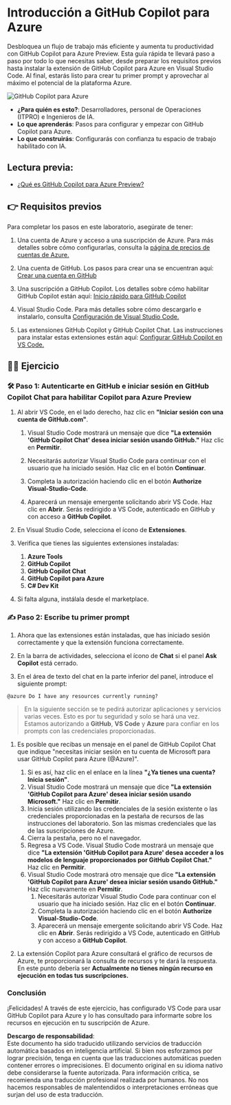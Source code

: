 # Introducción a GitHub Copilot para Azure

Desbloquea un flujo de trabajo más eficiente y aumenta tu productividad con GitHub Copilot para Azure Preview. Esta guía rápida te llevará paso a paso por todo lo que necesitas saber, desde preparar los requisitos previos hasta instalar la extensión de GitHub Copilot para Azure en Visual Studio Code. Al final, estarás listo para crear tu primer prompt y aprovechar al máximo el potencial de la plataforma Azure.

![GitHub Copilot para Azure](../../../06-Using-GitHub-Copilot-for-Azure-to-Deploy-to-Cloud/images/intro.gif "GitHub Copilot para Azure")

- **¿Para quién es esto?**: Desarrolladores, personal de Operaciones (ITPRO) e Ingenieros de IA.
- **Lo que aprenderás**: Pasos para configurar y empezar con GitHub Copilot para Azure.
- **Lo que construirás**: Configurarás con confianza tu espacio de trabajo habilitado con IA.

## Lectura previa:

- [¿Qué es GitHub Copilot para Azure Preview?](https://learn.microsoft.com/azure/developer/github-copilot-azure/introduction)

## 👉 Requisitos previos

Para completar los pasos en este laboratorio, asegúrate de tener:

1. Una cuenta de Azure y acceso a una suscripción de Azure. Para más detalles sobre cómo configurarlas, consulta la [página de precios de cuentas de Azure.](https://azure.microsoft.com/pricing/purchase-options/azure-account)

1. Una cuenta de GitHub. Los pasos para crear una se encuentran aquí: [Crear una cuenta en GitHub](https://docs.github.com/en/get-started/start-your-journey/creating-an-account-on-github)

1. Una suscripción a GitHub Copilot. Los detalles sobre cómo habilitar GitHub Copilot están aquí: [Inicio rápido para GitHub Copilot](https://docs.github.com/en/copilot/quickstart)

1. Visual Studio Code. Para más detalles sobre cómo descargarlo e instalarlo, consulta [Configuración de Visual Studio Code.](https://code.visualstudio.com/docs/setup/setup-overview)

1. Las extensiones GitHub Copilot y GitHub Copilot Chat. Las instrucciones para instalar estas extensiones están aquí: [Configurar GitHub Copilot en VS Code.](https://marketplace.visualstudio.com/items?itemName=GitHub.copilot)

## 💪🏽 Ejercicio

### 🛠 Paso 1: Autenticarte en GitHub e iniciar sesión en GitHub Copilot Chat para habilitar Copilot para Azure Preview

1. Al abrir VS Code, en el lado derecho, haz clic en **"Iniciar sesión con una cuenta de GitHub.com"**.

    1. Visual Studio Code mostrará un mensaje que dice **"La extensión 'GitHub Copilot Chat' desea iniciar sesión usando GitHub."** Haz clic en **Permitir**.

    1. Necesitarás autorizar Visual Studio Code para continuar con el usuario que ha iniciado sesión. Haz clic en el botón **Continuar**.

    1. Completa la autorización haciendo clic en el botón **Authorize Visual-Studio-Code**.

    1. Aparecerá un mensaje emergente solicitando abrir VS Code. Haz clic en **Abrir**. Serás redirigido a VS Code, autenticado en GitHub y con acceso a **GitHub Copilot**.

1. En Visual Studio Code, selecciona el ícono de **Extensiones**.

1. Verifica que tienes las siguientes extensiones instaladas:
    1. **Azure Tools**
    1. **GitHub Copilot**
    1. **GitHub Copilot Chat**
    1. **GitHub Copilot para Azure**
    1. **C# Dev Kit**

1. Si falta alguna, instálala desde el marketplace.

### ✍️ Paso 2: Escribe tu primer prompt

1. Ahora que las extensiones están instaladas, que has iniciado sesión correctamente y que la extensión funciona correctamente.

1. En la barra de actividades, selecciona el ícono de **Chat** si el panel **Ask Copilot** está cerrado.

1. En el área de texto del chat en la parte inferior del panel, introduce el siguiente prompt:

```prompt
@azure Do I have any resources currently running?
```
> En la siguiente sección se te pedirá autorizar aplicaciones y servicios varias veces. Esto es por tu seguridad y solo se hará una vez. Estamos autorizando a **GitHub**, **VS Code** y **Azure** para confiar en los prompts con las credenciales proporcionadas.

1. Es posible que recibas un mensaje en el panel de GitHub Copilot Chat que indique "necesitas iniciar sesión en tu cuenta de Microsoft para usar GitHub Copilot para Azure (@Azure)".

    1. Si es así, haz clic en el enlace en la línea **"¿Ya tienes una cuenta? Inicia sesión"**.
    1. Visual Studio Code mostrará un mensaje que dice **"La extensión 'GitHub Copilot para Azure' desea iniciar sesión usando Microsoft."** Haz clic en **Permitir**.
    1. Inicia sesión utilizando las credenciales de la sesión existente o las credenciales proporcionadas en la pestaña de recursos de las instrucciones del laboratorio. Son las mismas credenciales que las de las suscripciones de Azure.
    1. Cierra la pestaña, pero no el navegador.
    1. Regresa a VS Code. Visual Studio Code mostrará un mensaje que dice **"La extensión 'GitHub Copilot para Azure' desea acceder a los modelos de lenguaje proporcionados por GitHub Copilot Chat."** Haz clic en **Permitir**.
    1. Visual Studio Code mostrará otro mensaje que dice **"La extensión 'GitHub Copilot para Azure' desea iniciar sesión usando GitHub."** Haz clic nuevamente en **Permitir**.
        1. Necesitarás autorizar Visual Studio Code para continuar con el usuario que ha iniciado sesión. Haz clic en el botón **Continuar**.
        1. Completa la autorización haciendo clic en el botón **Authorize Visual-Studio-Code**.
        1. Aparecerá un mensaje emergente solicitando abrir VS Code. Haz clic en **Abrir**. Serás redirigido a VS Code, autenticado en GitHub y con acceso a **GitHub Copilot**.

1. La extensión Copilot para Azure consultará el gráfico de recursos de Azure, te proporcionará la consulta de recursos y te dará la respuesta. En este punto debería ser **Actualmente no tienes ningún recurso en ejecución en todas tus suscripciones.**

### Conclusión

¡Felicidades! A través de este ejercicio, has configurado VS Code para usar GitHub Copilot para Azure y lo has consultado para informarte sobre los recursos en ejecución en tu suscripción de Azure.

**Descargo de responsabilidad**:  
Este documento ha sido traducido utilizando servicios de traducción automática basados en inteligencia artificial. Si bien nos esforzamos por lograr precisión, tenga en cuenta que las traducciones automáticas pueden contener errores o imprecisiones. El documento original en su idioma nativo debe considerarse la fuente autorizada. Para información crítica, se recomienda una traducción profesional realizada por humanos. No nos hacemos responsables de malentendidos o interpretaciones erróneas que surjan del uso de esta traducción.